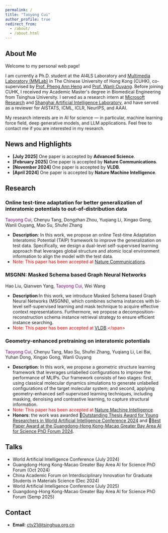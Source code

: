 ```yaml
---
permalink: /
title: "Taoyong Cui"
author_profile: true
redirect_from: 
  - /about/
  - /about.html
---
```


## About Me

Welcome to my personal web page! 

I am currently a Ph.D. student at the AI4LS Laboratory and [Multimedia Laboratory (MMLab)](https://mmlab.ie.cuhk.edu.hk/) in The Chinese University of Hong Kong (CUHK), co-supervised by [Prof. Pheng Ann Heng](https://scholar.google.com/citations?hl=zh-CN&user=OFdytjoAAAAJ&view_op=list_works&sortby=pubdate) and [Prof. Wanli Ouyang](https://scholar.google.com/citations?hl=zh-CN&user=pw_0Z_UAAAAJ&view_op=list_works&sortby=pubdate). Before joining CUHK, I received my Academic Master's degree in Biomedical Engineering from Tsinghua University. I served as a research intern at [Microsoft Research](https://www.microsoft.com/en-us/research/lab/microsoft-research-asia/) and [Shanghai Artificial Intelligence Laboratory](https://www.shlab.org.cn/), and have served as a reviewer for AISTATS, ICML, ICLR, NeurIPS, and AAAI. 

My research interests are in AI for science — in particular, machine learning force field, deep generative models, and LLM applications. Feel free to contact me if you are interested in my research. 

## News and Highlights
- **[July 2025]** One paper is accepted by **Advanced Science**.
- **[February 2025]** One paper is accepted by **Nature Communications**.
- **[November 2024]** One paper is accepted by **VLDB**.
- **[April 2024]** One paper is accepted by **Nature Machine Intelligence**.

## Research

### Online test-time adaptation for better generalization of interatomic potentials to out-of-distribution data
<span style="color: purple;">Taoyong Cui</span>, Chenyu Tang, Dongzhan Zhou, Yuqiang Li, Xingao Gong, Wanli Ouyang, Mao Su, Shufei Zhang
- **Description**:  In this work, we propose an online Test-time Adaptation Interatomic Potential (TAIP) framework to improve the generalization on test data. Specifically, we design a dual-level self-supervised learning approach that leverages global structure and atomic local environment information to align the model with the test data.
- <span style="color: red;">Note: This paper has been accepted at [Nature Communications](https://www.nature.com/articles/s41467-025-57101-4).</span>



### MSGNN: Masked Schema based Graph Neural Networks
Hao Liu, Qianwen Yang, <span style="color: purple;">Taoyong Cui</span>, Wei Wang
- **Description**:In this work, we introduce Masked Schema based Graph Neural Networks (MSGNN), which combines schema instances with bi-level self-supervised learning and mask technique to acquire effective context representations. Furthermore, we propose a decomposition-reconstruction schema instance retrieval strategy to ensure efficient instance searching.
- <span style="color: red;">Note: This paper has been accepted at [VLDB]([https://www.nature.com/articles/s41467-023-41698-5](https://dl.acm.org/doi/abs/10.14778/3712221.3712226)).</span>


### Geometry-enhanced pretraining on interatomic potentials
<span style="color: purple;">Taoyong Cui</span>, Chenyu Tang, Mao Su, Shufei Zhang, Yuqiang Li, Lei Bai, Yuhan Dong, Xingao Gong, Wanli Ouyang 
- **Description**: In this work, we propose a geometric structure learning framework that leverages unlabelled configurations to improve the performance of MLIPs. Our framework consists of two stages: first, using classical molecular dynamics simulations to generate unlabelled configurations of the target molecular system; and second, applying geometry-enhanced self-supervised learning techniques, including masking, denoising and contrastive learning, to capture structural information.
- <span style="color: red;">Note: This paper has been accepted at [Nature Machine Intelligence](https://www.nature.com/articles/s42256-024-00818-6).</span>
- **Honors**: the work was awarded 🏅[Outstanding Thesis Award for Young Researchers in World Artificial Intelligence Conference 2024](https://reg.worldaic.com.cn/channelChoose) and 🏅[Best Paper Award at the Guangdong-Hong Kong-Macao Greater Bay Area AI for Science PhD Forum 2024](https://news.pku.edu.cn/xwzh/8fbb785d45af418b836f587e450c26a4.htm).

## Talks
-  World Artificial Intelligence Conference (July 2024)
-  Guangdong-Hong Kong-Macao Greater Bay Area AI for Science PhD Forum (Oct 2024)
-  China Academic Forum on Interdisciplinary Innovation for Graduate Students in Materials Science (Dec 2024)
-  World Artificial Intelligence Conference (July 2025)
-  Guangdong-Hong Kong-Macao Greater Bay Area AI for Science PhD Forum (Semp 2025)
  
## Contact
- **Email**: [cty21@tsinghua.org.cn](mailto:cty21@tsinghua.org.cn)

